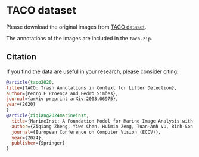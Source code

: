 # TACO dataset

Please download the original images from [TACO dataset](https://universe.roboflow.com/mohamed-traore-2ekkp/taco-trash-annotations-in-context).

The annotations of the images are included in the `taco.zip`.

## Citation

If you find the data are useful in your research, please consider citing:

```bibtex
@article{taco2020,
title={TACO: Trash Annotations in Context for Litter Detection},
author={Pedro F Proença and Pedro Simões},
journal={arXiv preprint arXiv:2003.06975},
year={2020}
}
@article{ziqiang2024marineinst,
  title={MarineInst: A Foundation Model for Marine Image Analysis with Instance Visual Description},
  author={Ziqiang Zheng, Yiwe Chen, Huimin Zeng, Tuan-Anh Vu, Binh-Son Hua, Sai-Kit Yeung},
  journal={European Conference on Computer Vision (ECCV)},
  year={2024},
  publisher={Springer}
}
```
